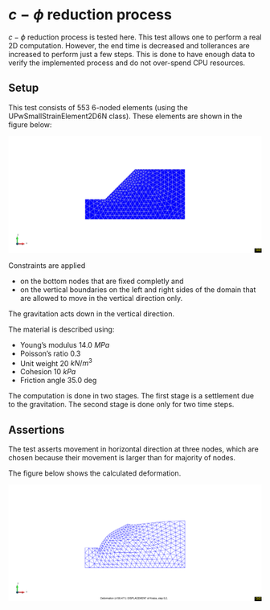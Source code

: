 # $c-\phi$ reduction process

$c-\phi$ reduction process is tested here. This test allows one to perform a real 2D computation. 
However, the end time is decreased and tollerances are increased to perform just a few steps. 
This is done to have enough data to verify the implemented process and do not over-spend CPU resources. 

## Setup
This test consists of 553 6-noded elements (using the UPwSmallStrainElement2D6N class). These elements are shown in the figure below:

![MeshStructure](mesh.svg)

Constraints are applied 
- on the bottom nodes that are fixed completly and 
- on the vertical boundaries on the left and right sides of the domain that are allowed to move in the vertical direction only. 

The gravitation acts down in the vertical direction. 

The material is described using:

-  Young’s modulus 14.0 $MPa$
-  Poisson’s ratio 0.3
-  Unit weight 20 $kN/m^3$
-  Cohesion 10 $kPa$
-  Friction angle 35.0 deg
 
The computation is done in two stages. The first stage is a settlement due to the gravitation. 
The second stage is done only for two time steps. 


## Assertions

The test asserts movement in horizontal direction at three nodes, which are chosen because their movement is larger than for majority of nodes. 

The figure below shows the calculated deformation.

![Deformation](deformation.svg)
